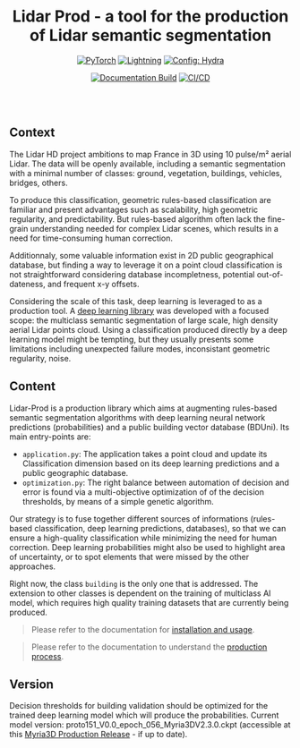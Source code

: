 <div align="center">

# Lidar Prod - a tool for the production of Lidar semantic segmentation

<a href="https://pytorch.org/get-started/locally/"><img alt="PyTorch" src="https://img.shields.io/badge/PyTorch-ee4c2c?logo=pytorch&logoColor=white"></a>
<a href="https://pytorchlightning.ai/"><img alt="Lightning" src="https://img.shields.io/badge/-Lightning-792ee5?logo=pytorchlightning&logoColor=white"></a>
<a href="https://hydra.cc/"><img alt="Config: Hydra" src="https://img.shields.io/badge/Config-Hydra-89b8cd"></a>

[![Documentation Build](https://github.com/IGNF/lidar-prod-quality-control/actions/workflows/gh-pages.yaml/badge.svg?event=push)](https://github.com/IGNF/lidar-prod-quality-control/actions/workflows/gh-pages.yaml)
[![CI/CD](https://github.com/IGNF/lidar-prod-quality-control/actions/workflows/cicd.yaml/badge.svg?event=push)](https://github.com/IGNF/lidar-prod-quality-control/actions/workflows/cicd.yaml)

</div>
<br><br>

## Context
The Lidar HD project ambitions to map France in 3D using 10 pulse/m² aerial Lidar. The data will be openly available, including a semantic segmentation with a minimal number of classes: ground, vegetation, buildings, vehicles, bridges, others.

To produce this classification, geometric rules-based classification are familiar and present advantages such as scalability, high geometric regularity, and predictability. But rules-based algorithm often lack the fine-grain understanding needed for complex Lidar scenes, which results in a need for time-consuming human correction.

Additionnaly, some valuable information exist in 2D public geographical database, but finding a way to leverage it on a point cloud classification is not straightforward considering database incompletness, potential out-of-dateness, and frequent x-y offsets. 

Considering the scale of this task, deep learning is leveraged to as a production tool. A [deep learning library](https://github.com/IGNF/lidar-deep-segmentation) was developed with a focused scope: the multiclass semantic segmentation of large scale, high density aerial Lidar points cloud. Using a classification produced directly by a deep learning model might be tempting, but they usually presents some limitations including unexpected failure modes, inconsistant geometric regularity, noise.

## Content

Lidar-Prod is a production library which aims at augmenting rules-based semantic segmentation algorithms with deep learning neural network predictions (probabilities) and a public building vector database (BDUni). Its main entry-points are:

- `application.py`: The application takes a point cloud and update its Classification dimension based on its deep learning predictions and a public geographic database.
- `optimization.py`: The right balance between automation of decision and error is found via a multi-objective optimization of of the decision thresholds, by means of a simple genetic algorithm.

Our strategy is to fuse together different sources of informations (rules-based classification, deep learning predictions, databases), so that we can ensure a high-quality classification while minimizing the need for human correction. Deep learning probabilities might also be used to highlight area of uncertainty, or to spot elements that were missed by the other approaches.

Right now, the class `building` is the only one that is addressed. The extension to other classes is dependent on the training of multiclass AI model, which requires high quality training datasets that are currently being produced.

> Please refer to the documentation for [installation and usage](https://ignf.github.io/lidar-prod-quality-control/tutorials/install.html).
    
> Please refer to the documentation to understand the [production process](https://ignf.github.io/lidar-prod-quality-control/background/production_process.html).

## Version

Decision thresholds for building validation should be optimized for the trained deep learning model which will produce the probabilities.
Current model version: proto151_V0.0_epoch_056_Myria3DV2.3.0.ckpt (accessible at this [Myria3D Production Release](https://github.com/IGNF/myria3d/releases/tag/prod-release-tag) - if up to date).